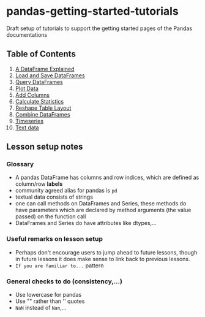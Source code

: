 # pandas-getting-started-tutorials
Draft setup of tutorials to support the getting started pages of the Pandas documentations

## Table of Contents
1. [A DataFrame Explained](notebooks/1_table_oriented.ipynb)
1. [Load and Save DataFrames](notebooks/2_read_write.ipynb)
1. [Query DataFrames](notebooks/3_subset_data.ipynb)
1. [Plot Data](notebooks/4_plotting.ipynb)
1. [Add Columns](notebooks/5_add_columns.ipynb)
1. [Calculate Statistics](notebooks/6_calculate_statistics.ipynb)
1. [Reshape Table Layout](notebooks/7_reshape_table_layout.ipynb)
1. [Combine DataFrames](notebooks/8_combine_dataframes.ipynb)
1. [Timeseries](notebooks/9_timeseries.ipynb)
1. [Text data](notebooks/10_text_data.ipynb)

## Lesson setup notes

### Glossary

- A pandas DataFrame has columns and row indices, which are defined as column/row __labels__
- community agreed alias for pandas is `pd`
- textual data consists of strings
- one can call methods on DataFrames and Series, these methods do have parameters which are declared by method arguments (the value passed) on the function call
- DataFrames and Series do have attributes like dtypes,...

### Useful remarks on lesson setup

- Perhaps don't encourage users to jump ahead to future lessons, though in future lessons it does make sense to link back to previous lessons.
- `If you are familiar to...` pattern

### General checks to do (consistency,...)

- Use lowercase for pandas
- Use "" rather than '' quotes
- `NaN` instead of `Nan`,...
